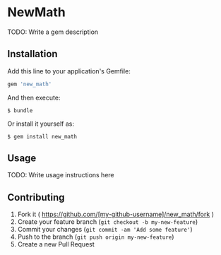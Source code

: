 # NewMath

TODO: Write a gem description

## Installation

Add this line to your application's Gemfile:

```ruby
gem 'new_math'
```

And then execute:

    $ bundle

Or install it yourself as:

    $ gem install new_math

## Usage

TODO: Write usage instructions here

## Contributing

1. Fork it ( https://github.com/[my-github-username]/new_math/fork )
2. Create your feature branch (`git checkout -b my-new-feature`)
3. Commit your changes (`git commit -am 'Add some feature'`)
4. Push to the branch (`git push origin my-new-feature`)
5. Create a new Pull Request
